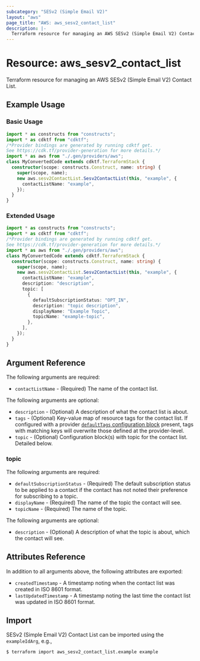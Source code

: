 ```yaml
---
subcategory: "SESv2 (Simple Email V2)"
layout: "aws"
page_title: "AWS: aws_sesv2_contact_list"
description: |-
  Terraform resource for managing an AWS SESv2 (Simple Email V2) Contact List.
---
```


# Resource: aws_sesv2_contact_list

Terraform resource for managing an AWS SESv2 (Simple Email V2) Contact List.

## Example Usage

### Basic Usage

```typescript
import * as constructs from "constructs";
import * as cdktf from "cdktf";
/*Provider bindings are generated by running cdktf get.
See https://cdk.tf/provider-generation for more details.*/
import * as aws from "./.gen/providers/aws";
class MyConvertedCode extends cdktf.TerraformStack {
  constructor(scope: constructs.Construct, name: string) {
    super(scope, name);
    new aws.sesv2ContactList.Sesv2ContactList(this, "example", {
      contactListName: "example",
    });
  }
}

```

### Extended Usage

```typescript
import * as constructs from "constructs";
import * as cdktf from "cdktf";
/*Provider bindings are generated by running cdktf get.
See https://cdk.tf/provider-generation for more details.*/
import * as aws from "./.gen/providers/aws";
class MyConvertedCode extends cdktf.TerraformStack {
  constructor(scope: constructs.Construct, name: string) {
    super(scope, name);
    new aws.sesv2ContactList.Sesv2ContactList(this, "example", {
      contactListName: "example",
      description: "description",
      topic: [
        {
          defaultSubscriptionStatus: "OPT_IN",
          description: "topic description",
          displayName: "Example Topic",
          topicName: "example-topic",
        },
      ],
    });
  }
}

```

## Argument Reference

The following arguments are required:

* `contactListName` - (Required) The name of the contact list.

The following arguments are optional:

* `description` - (Optional) A description of what the contact list is about.
* `tags` - (Optional) Key-value map of resource tags for the contact list. If configured with a provider [`defaultTags` configuration block](https://registry.terraform.io/providers/hashicorp/aws/latest/docs#default_tags-configuration-block) present, tags with matching keys will overwrite those defined at the provider-level.
* `topic` - (Optional) Configuration block(s) with topic for the contact list. Detailed below.

### topic

The following arguments are required:

* `defaultSubscriptionStatus` - (Required) The default subscription status to be applied to a contact if the contact has not noted their preference for subscribing to a topic.
* `displayName` - (Required) The name of the topic the contact will see.
* `topicName` - (Required) The name of the topic.

The following arguments are optional:

* `description` - (Optional) A description of what the topic is about, which the contact will see.

## Attributes Reference

In addition to all arguments above, the following attributes are exported:

* `createdTimestamp` - A timestamp noting when the contact list was created in ISO 8601 format.
* `lastUpdatedTimestamp` - A timestamp noting the last time the contact list was updated in ISO 8601 format.

## Import

SESv2 (Simple Email V2) Contact List can be imported using the `exampleIdArg`, e.g.,

```
$ terraform import aws_sesv2_contact_list.example example
```

<!-- cache-key: cdktf-0.17.0-pre.15 input-fdeb3930bdccecd4b4249227a88215fea7add36f1b5388e5f58dab37028b0846 -->
